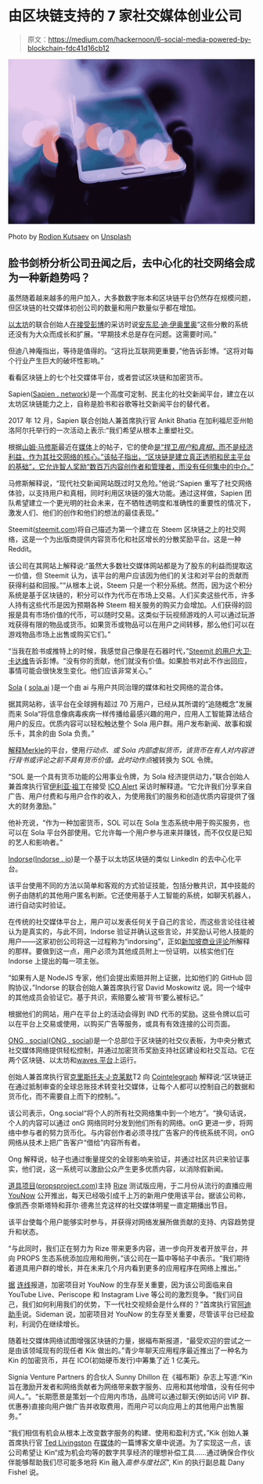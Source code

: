 # 由区块链支持的 7 家社交媒体创业公司

> 原文：<https://medium.com/hackernoon/6-social-media-powered-by-blockchain-fdc41d16cb12>

![](img/9280ca5c5dad6ab6eee7c620690b33dc.png)

Photo by [Rodion Kutsaev](https://unsplash.com/photos/0VGG7cqTwCo?utm_source=unsplash&utm_medium=referral&utm_content=creditCopyText) on [Unsplash](https://medium.com/u/2053395ac335?source=post_page-----fdc41d16cb12--------------------------------)

## 脸书剑桥分析公司丑闻之后，去中心化的社交网络会成为一种新趋势吗？

虽然随着越来越多的用户加入，大多数数字账本和区块链平台仍然存在规模问题，但区块链的社交媒体初创公司的数量和用户数量似乎都在增加。

[以太坊](https://medium.com/u/d626b3859bc9?source=post_page-----fdc41d16cb12--------------------------------)的联合创始人[在接受彭博](https://www.bloomberg.com/news/articles/2018-02-27/websites-using-blockchain-to-pay-users-aim-to-disrupt-facebook)的采访时说[安东尼·迪·伊奥里奥](https://medium.com/u/a497b0d7c1a?source=post_page-----fdc41d16cb12--------------------------------)“这些分散的系统还没有为大众而成长和扩展。“早期技术总是存在问题。这需要时间。”

但迪八神庵指出，等待是值得的。“这将比互联网更重要，”他告诉彭博。“这将对每个行业产生巨大的破坏性影响。”

看看区块链上的七个社交媒体平台，或者尝试区块链和加密货币。

Sapien([Sapien . network](https://www.sapien.network/))是一个高度可定制、民主化的社交新闻平台，建立在以太坊区块链能力之上，自称是脸书和谷歌等社交新闻平台的替代者。

2017 年 12 月，Sapien 联合创始人兼首席执行官 Ankit Bhatia 在加利福尼亚州帕洛阿尔托举行的一次活动上表示:“我们希望从根本上重塑社交。

根据[山姆·马修斯](https://medium.com/u/a44a4095ad4b?source=post_page-----fdc41d16cb12--------------------------------)最近在[媒体](https://medium.com/u/504c7870fdb6?source=post_page-----fdc41d16cb12--------------------------------)上的帖子，它的使命[是“捍卫*用户*和*真相*，而不是经济利益，作为其社交网络的核心。”该帖子指出，“区块链是建立真正透明和民主平台的基础”，它允许智人奖励“数百万内容创作者和管理者，而没有任何集中的中介。”](https://blog.sapien.network/modern-misinformation-engines-81a9ca28b63b)

马修斯解释说，“现代社交新闻网站既过时又危险。”他说:“Sapien 重写了社交网络体验，以支持用户和真相，同时利用区块链的强大功能。通过这样做，Sapien 团队希望建立一个更光明的社会未来，在不牺牲透明度和准确性的重要性的情况下，激发人们、他们的创作和他们的想法的最佳表现。”

Steemit([steemit.com](https://steemit.com/))将自己描述为第一个建立在 Steem 区块链之上的社交网络，这是一个为出版商提供内容货币化和社区增长的分散奖励平台。这是一种 Reddit。

该公司在其网站上解释说:“虽然大多数社交媒体网站都是为了股东的利益而提取这一价值，但 Steemit 认为，该平台的用户应该因为他们的关注和对平台的贡献而获得利益和回报。”“从根本上说，Steem 只是一个积分系统。然而，因为这个积分系统是基于区块链的，积分可以作为代币在市场上交易。人们买卖这些代币，许多人持有这些代币是因为预期各种 Steem 相关服务的购买力会增加。人们获得的回报是具有市场价值的代币，可以随时交易。这类似于玩视频游戏的人可以通过玩游戏获得有限的物品或货币。如果货币或物品可以在用户之间转移，那么他们可以在游戏物品市场上出售或购买它们。”

“当我在脸书或推特上的时候，我感觉自己像是在石器时代，”[Steemit 的用户大卫·卡达维](https://www.bloomberg.com/news/articles/2018-02-27/websites-using-blockchain-to-pay-users-aim-to-disrupt-facebook)告诉彭博。“没有你的贡献，他们就没有价值。如果脸书对此不作出回应，事情可能会很快发生变化。他们应该非常关心。”

[Sola](https://medium.com/solaplatform) ( [sola.ai](https://sola.ai/) )是一个由 ai 与用户共同治理的媒体和社交网络的混合体。

据其网站称，该平台在全球拥有超过 70 万用户，已经从其所谓的“追随概念”发展而来 Sola“将信息像病毒疾病一样传播给最感兴趣的用户，应用人工智能算法结合用户的反应。优质内容可以轻松触达整个 Sola 用户群。用户发布新闻、故事和娱乐卡，其余的由 Sola 负责。”

[解释](https://themerkle.com/make-money-through-your-social-media-posts-with-sola/)[Merkle](https://medium.com/u/ef5326fcc7fa?source=post_page-----fdc41d16cb12--------------------------------)的平台，使用*行动点、*或 Sola 内部虚拟货币，该货币在有人对内容进行背书或评论之前不具有货币价值。此时*动作点*被转换为 SOL 令牌。

“SOL 是一个具有货币功能的公用事业令牌，为 Sola 经济提供动力，”联合创始人兼首席执行官[伊利亚·祖丁](https://medium.com/u/554b68682948?source=post_page-----fdc41d16cb12--------------------------------)在接受 [ICO Alert](https://medium.com/u/6d0133b314ee?source=post_page-----fdc41d16cb12--------------------------------) 采访时解释道。“它允许我们分享来自广告、用户付费和与用户合作的收入，为使用我们的服务和创造优质内容提供了强大的财务激励。”

他补充说，“作为一种加密货币，SOL 可以在 Sola 生态系统中用于购买服务，也可以在 Sola 平台外部使用。它允许每一个用户参与进来并赚钱，而不仅仅是已知的艺人和影响者。”

[Indorse](https://medium.com/u/d6947b8d0172?source=post_page-----fdc41d16cb12--------------------------------)([Indorse . io](https://indorse.io/))是一个基于以太坊区块链的类似 LinkedIn 的去中心化平台。

该平台使用不同的方法以简单和客观的方式验证技能，包括分散共识，其中技能的例子由随机的其他用户匿名判断。它还使用基于人工智能的系统，如聊天机器人，进行自动实时验证。

在传统的社交媒体平台上，用户可以发表任何关于自己的言论，而这些言论往往被认为是真实的，与此不同，Indorse 验证并确认这些言论，并奖励认可他人技能的用户——这家初创公司将这一过程称为“indorsing”，正如[新加坡商业评论](http://sbr.com.sg/information-technology/exclusive/blockchain-powered-social-media-start-indorse-raises-10m-in-recent-)所解释的那样。要做到这一点，用户必须为其他成员附上一份证明，以核实他们在 Indorse 上提出的每一项主张。

“如果有人是 NodeJS 专家，他们会提出索赔并附上证据，比如他们的 GitHub 回购协议，”Indorse 的联合创始人兼首席执行官 David Moskowitz 说。同一个域中的其他成员会验证它。基于共识，索赔要么被‘背书’要么被标记。”

根据他们的网站，用户在平台上的活动会得到 IND 代币的奖励。这些令牌以后可以在平台上交易或使用，以购买广告等服务，或具有有效连接的公司页面。

[ONG . social](https://medium.com/u/ee1a4f2620b1?source=post_page-----fdc41d16cb12--------------------------------)([ONG . social](https://ong.social/))是一个总部位于区块链的社交仪表板，为中央分散式社交媒体网络提供轻松控制，并通过加密货币奖励支持社区建设和社交互动。它在两个区块链、以太坊和[waves 平台](https://medium.com/u/88496c9b996e?source=post_page-----fdc41d16cb12--------------------------------)上运行。

创始人兼首席执行官[克里斯托夫·J·克莱默](https://medium.com/u/b83463076c4f?source=post_page-----fdc41d16cb12--------------------------------)T2 向 [Cointelegraph](https://medium.com/u/e1b55f984167?source=post_page-----fdc41d16cb12--------------------------------) 解释说:“区块链正在通过抵制审查的全球总账技术转变社交媒体，让每个人都可以控制自己的数据和货币化，而不需要自上而下的控制。”。

该公司表示，Ong.social“将个人的所有社交网络集中到一个地方”。“换句话说，个人的内容可以通过 onG 网络同时分发到他们所有的网络。onG 更进一步，将网络中参与者的努力货币化。与内容创作者必须寻找广告客户的传统系统不同，onG 网络从技术上把广告客户“借给”内容所有者。

Ong 解释说，帖子也通过衡量提交的全球影响来验证，并通过社区共识来验证事实，他们说，这一系统可以激励公众产生更多优质内容，以消除假新闻。

[道具项目](https://medium.com/u/3254cedda2e0?source=post_page-----fdc41d16cb12--------------------------------)([propsproject.com](https://www.propsproject.com/))主持 [Rize](http://rizeapp.io) 测试版应用，于二月份从流行的直播应用 [YouNow](https://medium.com/u/2ed528de5c3d?source=post_page-----fdc41d16cb12--------------------------------) 公开推出，每天已经吸引成千上万的新用户使用该平台。据该公司称，像凯西·奈斯塔特和菲尔·德弗兰克这样的社交媒体明星一直定期播出节目。

该平台使每个用户能够实时参与，并获得对网络发展所做贡献的支持、内容趋势提升和状态。

“与此同时，我们正在努力为 Rize 带来更多内容，进一步向开发者开放平台，并向 PROPS 生态系统添加应用和用例，”该公司在一篇中等帖子中表示。“我们期待着道具用户群的增长，并在未来几个月内看到更多的应用程序在网络上推出。”

[据](https://www.wired.com/story/is-your-startup-stalled-pivot-to-blockchain/) [连线](https://medium.com/u/ecdcb63e1a76?source=post_page-----fdc41d16cb12--------------------------------)报道，加密项目对 YouNow 的生存至关重要，因为该公司面临来自 YouTube Live、Periscope 和 Instagram Live 等公司的激烈竞争。“我们问自己，我们如何利用我们的优势，下一代社交视频会是什么样的？”首席执行官[阿迪助手](https://medium.com/u/a4506b252eaf?source=post_page-----fdc41d16cb12--------------------------------)说。Sideman 说，加密项目对 YouNow 的生存至关重要，尽管该平台已经盈利，利润仍在继续增长。

随着社交媒体网络试图增强区块链的力量，据福布斯报道，“最受欢迎的尝试之一是由该领域现有的现任者 Kik 做出的。”青少年聊天应用程序最近推出了一种名为 Kin 的加密货币，并在 ICO(初始硬币发行)中筹集了近 1 亿美元。

Signia Venture Partners 的合伙人 Sunny Dhillon 在《福布斯》杂志上写道:“Kin 旨在激励开发者和网络贡献者为网络带来数字服务、应用和其他增值，没有任何中间人。”。“长期愿景是策划一个应用内市场，品牌可以通过聊天(例如访问 VIP 群、优惠券)直接向用户做广告并收取费用，而用户可以向应用上的其他用户出售服务。”

“我们相信有机会从根本上改变数字服务的构建、使用和盈利方式，”Kik 创始人兼首席执行官 [Ted Livingston](https://medium.com/u/2d041e2f8c3?source=post_page-----fdc41d16cb12--------------------------------) 在[媒体](/kinfoundation/kin-tde-if-you-want-to-participate-you-must-register-by-september-9-9-00-a-m-et-2f1304a4aa4b)的一篇博客文章中说道。为了实现这一点，该公司希望让 Kin“成为机会均等的数字共享经济的理想补偿工具……通过确保合作伙伴能够帮助我们尽可能多地将 Kin 融入*高参与度社区*”, Kin 的执行副总裁 Dany Fishel 说。